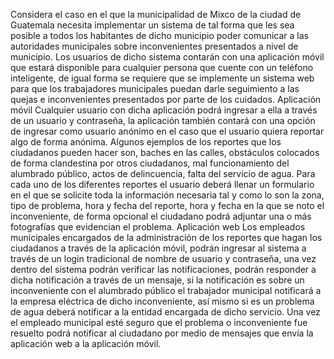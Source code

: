 Considera el caso en el que la municipalidad de Mixco de la ciudad de Guatemala necesita
implementar un sistema de tal forma que les sea posible a todos los habitantes de dicho
municipio poder comunicar a las autoridades municipales sobre inconvenientes
presentados a nivel de municipio. Los usuarios de dicho sistema contarán con una
aplicación móvil que estará disponible para cualquier persona que cuente con un teléfono
inteligente, de igual forma se requiere que se implemente un sistema web para que los
trabajadores municipales puedan darle seguimiento a las quejas e inconvenientes
presentados por parte de los cuidados.
Aplicación móvil
Cualquier usuario con dicha aplicación podrá ingresar a ella a través de un usuario y
contraseña, la aplicación también contará con una opción de ingresar como usuario
anónimo en el caso que el usuario quiera reportar algo de forma anónima. Algunos
ejemplos de los reportes que los ciudadanos pueden hacer son, baches en las calles,
obstáculos colocados de forma clandestina por otros ciudadanos, mal funcionamiento del
alumbrado público, actos de delincuencia, falta del servicio de agua. Para cada uno de los
diferentes reportes el usuario deberá llenar un formulario en el que se solicite toda la
información necesaria tal y como lo son la zona, tipo de problema, hora y fecha del reporte,
hora y fecha en la que se noto el inconveniente, de forma opcional el ciudadano podrá
adjuntar una o más fotografías que evidencian el problema.
Aplicación web
Los empleados municipales encargados de la administración de los reportes que hagan los
ciudadanos a través de la aplicación móvil, podrán ingresar al sistema a través de un login
tradicional de nombre de usuario y contraseña, una vez dentro del sistema podrán verificar
las notificaciones, podrán responder a dicha notificación a través de un mensaje, si la
notificación es sobre un inconveniente con el alumbrado público el trabajador municipal
notificará a la empresa eléctrica de dicho inconveniente, así mismo si es un problema de
agua deberá notificar a la entidad encargada de dicho servicio. Una vez el empleado
municipal esté seguro que el problema o inconveniente fue resuelto podrá notificar al
ciudadano por medio de mensajes que envía la aplicación web a la aplicación móvil.
